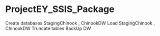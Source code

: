 # ProjectEY_SSIS_Package
Create databases StagingChinook , ChinookDW 
Load StagingChinook , ChinookDW 
Truncate tables 
BackUp DW
